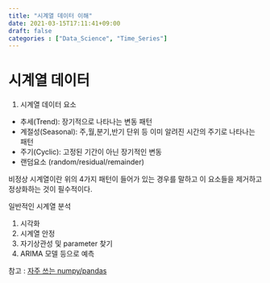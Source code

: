 ```yaml
---
title: "시계열 데이터 이해"
date: 2021-03-15T17:11:41+09:00
draft: false
categories : ["Data_Science", "Time_Series"]
---
```


# 시계열 데이터

1. 시계열 데이터 요소

- 추세(Trend): 장기적으로 나타나는 변동 패턴
- 계절성(Seasonal): 주,월,분기,반기 단위 등 이미 알려진 시간의 주기로 나타나는 패턴
- 주기(Cyclic): 고정된 기간이 아닌 장기적인 변동
- 랜덤요소 (random/residual/remainder)


비정상 시계열이란 위의 4가지 패턴이 들어가 있는 경우를 말하고 이 요소들을 제거하고 정상화하는 것이 필수적이다.

일반적인 시계열 분석
1. 시각화
2. 시계열 안정
3. 자기상관성 및 parameter 찾기
4. ARIMA 모델 등으로 예측


참고 : [자주 쓰는 numpy/pandas](https://s3.amazonaws.com/quandl-static-content/Documents/Quandl+-+Pandas,+SciPy,+NumPy+Cheat+Sheet.pdf)
